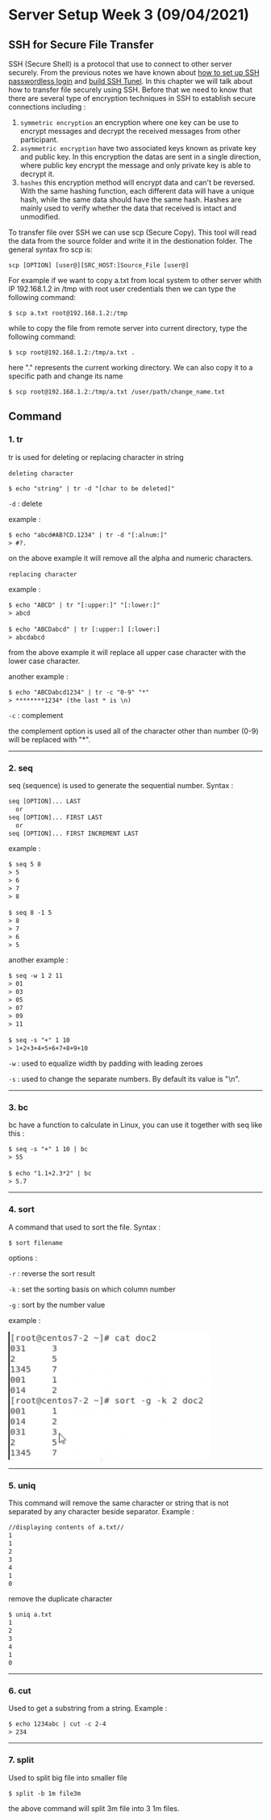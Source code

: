 # Server Setup Week 3 (09/04/2021)
## SSH for Secure File Transfer
SSH (Secure Shell) is a protocol that use to connect to other server securely. From the previous notes we have known about [how to set up SSH passwordless login](https://github.com/NubletZ/LinuxOS_Notes/tree/nubletz/109%E4%B8%8B/Week-3#1-Set-up-SSH-passwordless-login) and [build SSH Tunel](https://github.com/NubletZ/LinuxOS_Notes/tree/nubletz/109%E4%B8%8B/Week-8#ssh-tunnel). In this chapter we will talk about how to transfer file securely using SSH. Before that we need to know that there are several type of encryption techniques in SSH to establish secure connections including : 

1. `symmetric encryption` an encryption where one key can be use to encrypt messages and decrypt the received messages from other participant.
2. `asymmetric encryption` have two associated keys known as private key and public key. In this encryption the datas are sent in a single direction, where public key encrypt the message and only private key is able to decrypt it.
3. `hashes` this encryption method will encrypt data and can't be reversed. With the same hashing function, each different data will have a unique hash, while the same data should have the same hash. Hashes are mainly used to verify whether the data that received is intact and unmodified.

To transfer file over SSH we can use scp (Secure Copy). This tool will read the data from the source folder and write it in the destionation folder. The general syntax fro scp is:

```
scp [OPTION] [user@][SRC_HOST:]Source_File [user@]
```

For example if we want to copy a.txt from local system to other server whith IP 192.168.1.2 in /tmp with root user credentials then we can type the following command:

```
$ scp a.txt root@192.168.1.2:/tmp
```

while to copy the file from remote server into current directory, type the following command:

```
$ scp root@192.168.1.2:/tmp/a.txt .
```

here "." represents the current working directory. We can also copy it to a specific path and change its name

```
$ scp root@192.168.1.2:/tmp/a.txt /user/path/change_name.txt
```

## Command
### 1. tr
tr is used for deleting or replacing character in string

`deleting character`

```
$ echo "string" | tr -d "[char to be deleted]"
```

`-d` : delete

example :

```
$ echo "abcd#AB?CD.1234" | tr -d "[:alnum:]"
> #?.
```

on the above example it will remove all the alpha and numeric characters.

`replacing character`

example :

```
$ echo "ABCD" | tr "[:upper:]" "[:lower:]"
> abcd

$ echo "ABCDabcd" | tr [:upper:] [:lower:]
> abcdabcd
```

from the above example it will replace all upper case character with the lower case character.

another example :

```
$ echo "ABCDabcd1234" | tr -c "0-9" "*"
> ********1234* (the last * is \n)
```

`-c` : complement

the complement option is used all of the character other than number (0-9) will be replaced with "*".

---

### 2. seq
seq (sequence) is used to generate the sequential number. Syntax :

```
seq [OPTION]... LAST
  or
seq [OPTION]... FIRST LAST
  or
seq [OPTION]... FIRST INCREMENT LAST
```

example :

```
$ seq 5 8
> 5
> 6
> 7
> 8

$ seq 8 -1 5
> 8
> 7
> 6
> 5
```

another example :

```
$ seq -w 1 2 11
> 01
> 03
> 05
> 07
> 09
> 11

$ seq -s "+" 1 10
> 1+2+3+4+5+6+7+8+9+10
```

`-w` : used to equalize width by padding with leading zeroes

`-s` : used to change the separate numbers. By default its value is "\n".

---

### 3. bc
bc have a function to calculate in Linux, you can use it together with seq like this :

```
$ seq -s "+" 1 10 | bc
> 55

$ echo "1.1+2.3*2" | bc
> 5.7
```

---

### 4. sort
A command that used to sort the file. Syntax :

```
$ sort filename
```

options :

`-r` : reverse the sort result

`-k` : set the sorting basis on which column number

`-g` : sort by the number value

example :

<img src="source/sort-k.PNG" alt="hosts.deny" title="hosts.deny" width="400"><br>

---

### 5. uniq
This command will remove the same character or string that is not separated by any character beside separator. Example :

```
//displaying contents of a.txt//
1
1
2
3
4
1
0
```

remove the duplicate character

```
$ uniq a.txt
1
2
3
4
1
0
```

---

### 6. cut
Used to get a substring from a string. Example :

```
$ echo 1234abc | cut -c 2-4
> 234
```

---

### 7. split
Used to split big file into smaller file

```
$ split -b 1m file3m
```

the above command will split 3m file into 3 1m files.